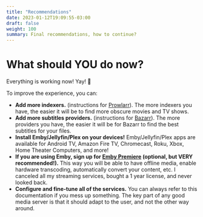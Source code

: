 ```yaml
---
title: "Recommendations"
date: 2023-01-12T19:09:55-03:00
draft: false
weight: 100
summary: Final recommendations, how to continue?
---
```


# What should YOU do now?

Everything is working now! Yay! 🎉

To improve the experience, you can:

- **Add more indexers.** (instructions for [Prowlarr](/config/prowlarr/#indexers)). The more indexers you have, the easier it will be to find more obscure movies and TV shows.
- **Add more subtitles providers.** (instructions for [Bazarr](/config/bazarr/#providers)). The more providers you have, the easier it will be for Bazarr to find the best subtitles for your files.
- **Install Emby/Jellyfin/Plex on your devices!** Emby/Jellyfin/Plex apps are available for Android TV, Amazon Fire TV, Chromecast, Roku, Xbox, Home Theater Computers, and more!
- **If you are using Emby, sign up for [Emby Premiere](https://emby.media/premiere.html) (optional, but VERY recommended!).** This way you will be able to have offline media, enable hardware transcoding, automatically convert your content, etc. I canceled all my streaming services, bought a 1 year license, and never looked back.
- **Configure and fine-tune all of the services.** You can always refer to this documentation if you mess up something. The key part of any good media server is that it should adapt to the user, and not the other way around.
